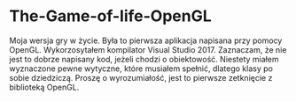 # The-Game-of-life-OpenGL

Moja wersja gry w życie. Była to pierwsza aplikacja napisana przy pomocy OpenGL. Wykorzosytałem kompilator Visual Studio 2017. Zaznaczam, że nie jest to dobrze napisany kod, jeżeli chodzi o obiektowość. Niestety miałem wyznaczone pewne wytyczne, które musiałem spełnić, dlatego klasy po sobie dziedziczą. Proszę o wyrozumiałość, jest to pierwsze zetknięcie z biblioteką OpenGL.

